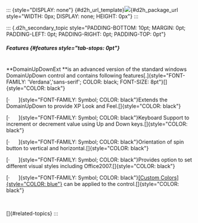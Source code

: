 ::: {style="DISPLAY: none"}
[](ms-xhelp:///?Id=d2h_url_template){#d2h_url_template}![](!package_url!){#d2h_package_url style="WIDTH: 0px; DISPLAY: none; HEIGHT: 0px"}
:::

::: {.d2h_secondary_topic style="PADDING-BOTTOM: 10pt; MARGIN: 0pt; PADDING-LEFT: 0pt; PADDING-RIGHT: 0pt; PADDING-TOP: 0pt"}
##### Features {#features style="tab-stops: 0pt"}

\
**DomainUpDownExt **is an advanced version of the standard windows DomainUpDown control and contains following features[.]{style="FONT-FAMILY: 'Verdana','sans-serif'; COLOR: black; FONT-SIZE: 8pt"}[]{style="COLOR: black"}

[·      ]{style="FONT-FAMILY: Symbol; COLOR: black"}Extends the DomainUpDown to provide XP Look and Feel.[]{style="COLOR: black"}

[·      ]{style="FONT-FAMILY: Symbol; COLOR: black"}Keyboard Support to increment or decrement value using Up and Down keys.[]{style="COLOR: black"}

[·      ]{style="FONT-FAMILY: Symbol; COLOR: black"}Orientation of spin button to vertical and horizontal.[]{style="COLOR: black"}

[·      ]{style="FONT-FAMILY: Symbol; COLOR: black"}Provides option to set different visual styles including Office2007.[]{style="COLOR: black"}

[·      ]{style="FONT-FAMILY: Symbol; COLOR: black"}[[Custom Colors]{style="COLOR: blue"}](http://help.syncfusion.com/ug_82/WindowsFormsUI_Tools/VisualStyles4.html) can be applied to the control.[]{style="COLOR: black"}

 

[]{#related-topics}
:::
